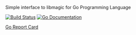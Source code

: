 Simple interface to libmagic for Go Programming Language

[![Build Status](https://travis-ci.org/kwilczynski/go-magic.png?branch=master)](https://travis-ci.org/kwilczynski/go-magic)
[![Go Documentation](https://godoc.org/github.com/kwilczynski/go-magic?status.png)](https://godoc.org/github.com/kwilczynski/go-magic)

[Go Report Card](http://goreportcard.com/report/kwilczynski/go-magic)
